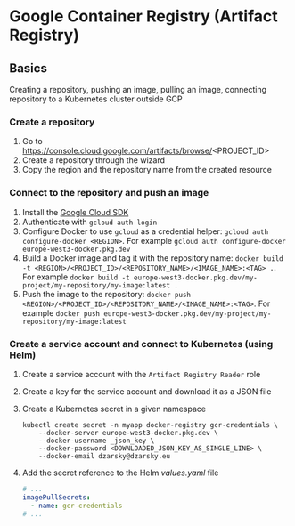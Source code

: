 # Google Container Registry (Artifact Registry)

## Basics

Creating a repository, pushing an image, pulling an image, connecting repository to a Kubernetes cluster outside GCP

### Create a repository

1. Go to https://console.cloud.google.com/artifacts/browse/<PROJECT_ID>
2. Create a repository through the wizard
3. Copy the region and the repository name from the created resource

### Connect to the repository and push an image

1. Install the [Google Cloud SDK](https://cloud.google.com/sdk/docs/install)
2. Authenticate with `gcloud auth login`
3. Configure Docker to use `gcloud` as a credential helper: `gcloud auth configure-docker <REGION>`. For example `gcloud auth configure-docker europe-west3-docker.pkg.dev`
4. Build a Docker image and tag it with the repository name: `docker build -t <REGION>/<PROJECT_ID>/<REPOSITORY_NAME>/<IMAGE_NAME>:<TAG> .`. For example `docker build -t europe-west3-docker.pkg.dev/my-project/my-repository/my-image:latest .`
5. Push the image to the repository: `docker push <REGION>/<PROJECT_ID>/<REPOSITORY_NAME>/<IMAGE_NAME>:<TAG>`. For example `docker push europe-west3-docker.pkg.dev/my-project/my-repository/my-image:latest`

### Create a service account and connect to Kubernetes (using Helm)

1. Create a service account with the `Artifact Registry Reader` role
2. Create a key for the service account and download it as a JSON file
3. Create a Kubernetes secret in a given namespace

   ```shell
   kubectl create secret -n myapp docker-registry gcr-credentials \
       --docker-server europe-west3-docker.pkg.dev \
       --docker-username _json_key \
       --docker-password <DOWNLOADED_JSON_KEY_AS_SINGLE_LINE> \
       --docker-email dzarsky@dzarsky.eu
   ```

4. Add the secret reference to the Helm _values.yaml_ file
   ```yaml
   # ...
   imagePullSecrets:
     - name: gcr-credentials
   # ...
   ```
